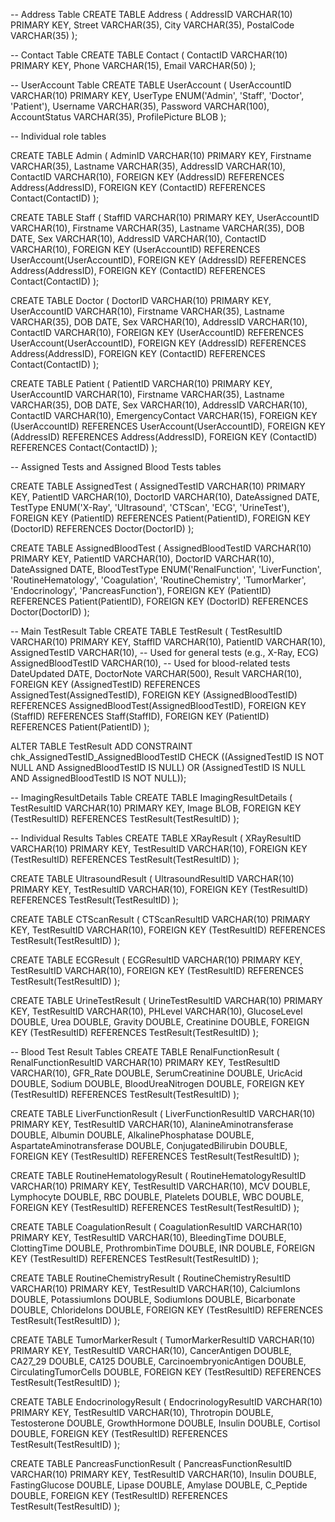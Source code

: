 -- Address Table
CREATE TABLE Address (
    AddressID VARCHAR(10) PRIMARY KEY,
    Street VARCHAR(35),
    City VARCHAR(35),
    PostalCode VARCHAR(35)
);

-- Contact Table
CREATE TABLE Contact (
    ContactID VARCHAR(10) PRIMARY KEY,
    Phone VARCHAR(15),
    Email VARCHAR(50)
);

-- UserAccount Table
CREATE TABLE UserAccount (
    UserAccountID VARCHAR(10) PRIMARY KEY,
    UserType ENUM('Admin', 'Staff', 'Doctor', 'Patient'),
    Username VARCHAR(35),
    Password VARCHAR(100),
    AccountStatus VARCHAR(35),
    ProfilePicture BLOB
);

-- Individual role tables

CREATE TABLE Admin (
    AdminID VARCHAR(10) PRIMARY KEY,
    Firstname VARCHAR(35),
    Lastname VARCHAR(35),
    AddressID VARCHAR(10),
    ContactID VARCHAR(10),
    FOREIGN KEY (AddressID) REFERENCES Address(AddressID),
    FOREIGN KEY (ContactID) REFERENCES Contact(ContactID)
);

CREATE TABLE Staff (
    StaffID VARCHAR(10) PRIMARY KEY,
    UserAccountID VARCHAR(10),
    Firstname VARCHAR(35),
    Lastname VARCHAR(35),
    DOB DATE,
    Sex VARCHAR(10),
    AddressID VARCHAR(10),
    ContactID VARCHAR(10),
    FOREIGN KEY (UserAccountID) REFERENCES UserAccount(UserAccountID),
    FOREIGN KEY (AddressID) REFERENCES Address(AddressID),
    FOREIGN KEY (ContactID) REFERENCES Contact(ContactID)
);

CREATE TABLE Doctor (
    DoctorID VARCHAR(10) PRIMARY KEY,
    UserAccountID VARCHAR(10),
    Firstname VARCHAR(35),
    Lastname VARCHAR(35),
    DOB DATE,
    Sex VARCHAR(10),
    AddressID VARCHAR(10),
    ContactID VARCHAR(10),
    FOREIGN KEY (UserAccountID) REFERENCES UserAccount(UserAccountID),
    FOREIGN KEY (AddressID) REFERENCES Address(AddressID),
    FOREIGN KEY (ContactID) REFERENCES Contact(ContactID)
);

CREATE TABLE Patient (
    PatientID VARCHAR(10) PRIMARY KEY,
    UserAccountID VARCHAR(10),
    Firstname VARCHAR(35),
    Lastname VARCHAR(35),
    DOB DATE,
    Sex VARCHAR(10),
    AddressID VARCHAR(10),
    ContactID VARCHAR(10),
    EmergencyContact VARCHAR(15),
    FOREIGN KEY (UserAccountID) REFERENCES UserAccount(UserAccountID),
    FOREIGN KEY (AddressID) REFERENCES Address(AddressID),
    FOREIGN KEY (ContactID) REFERENCES Contact(ContactID)
);



-- Assigned Tests and Assigned Blood Tests tables

CREATE TABLE AssignedTest (
    AssignedTestID VARCHAR(10) PRIMARY KEY,
    PatientID VARCHAR(10),
    DoctorID VARCHAR(10),
    DateAssigned DATE,
    TestType ENUM('X-Ray', 'Ultrasound', 'CTScan', 'ECG', 'UrineTest'),
    FOREIGN KEY (PatientID) REFERENCES Patient(PatientID),
    FOREIGN KEY (DoctorID) REFERENCES Doctor(DoctorID)
);

CREATE TABLE AssignedBloodTest (
    AssignedBloodTestID VARCHAR(10) PRIMARY KEY,
    PatientID VARCHAR(10),
    DoctorID VARCHAR(10),
    DateAssigned DATE,
    BloodTestType ENUM('RenalFunction', 'LiverFunction', 'RoutineHematology', 'Coagulation', 'RoutineChemistry', 'TumorMarker', 'Endocrinology', 'PancreasFunction'),
    FOREIGN KEY (PatientID) REFERENCES Patient(PatientID),
    FOREIGN KEY (DoctorID) REFERENCES Doctor(DoctorID)
);

-- Main TestResult Table
CREATE TABLE TestResult (
    TestResultID VARCHAR(10) PRIMARY KEY,
    StaffID VARCHAR(10),
    PatientID VARCHAR(10),
    AssignedTestID VARCHAR(10),        -- Used for general tests (e.g., X-Ray, ECG)
    AssignedBloodTestID VARCHAR(10),    -- Used for blood-related tests
    DateUpdated DATE,
    DoctorNote VARCHAR(500),
    Result VARCHAR(10),
    FOREIGN KEY (AssignedTestID) REFERENCES AssignedTest(AssignedTestID),
    FOREIGN KEY (AssignedBloodTestID) REFERENCES AssignedBloodTest(AssignedBloodTestID),
    FOREIGN KEY (StaffID) REFERENCES Staff(StaffID),
    FOREIGN KEY (PatientID) REFERENCES Patient(PatientID)
);

ALTER TABLE TestResult
ADD CONSTRAINT chk_AssignedTestID_AssignedBloodTestID
CHECK ((AssignedTestID IS NOT NULL AND AssignedBloodTestID IS NULL) OR
       (AssignedTestID IS NULL AND AssignedBloodTestID IS NOT NULL));


-- ImagingResultDetails Table
CREATE TABLE ImagingResultDetails (
    TestResultID VARCHAR(10) PRIMARY KEY,
    Image BLOB,
    FOREIGN KEY (TestResultID) REFERENCES TestResult(TestResultID)
);

-- Individual Results Tables
CREATE TABLE XRayResult (
    XRayResultID VARCHAR(10) PRIMARY KEY,
    TestResultID VARCHAR(10),
    FOREIGN KEY (TestResultID) REFERENCES TestResult(TestResultID)
);

CREATE TABLE UltrasoundResult (
    UltrasoundResultID VARCHAR(10) PRIMARY KEY,
    TestResultID VARCHAR(10),
    FOREIGN KEY (TestResultID) REFERENCES TestResult(TestResultID)
);

CREATE TABLE CTScanResult (
    CTScanResultID VARCHAR(10) PRIMARY KEY,
    TestResultID VARCHAR(10),
    FOREIGN KEY (TestResultID) REFERENCES TestResult(TestResultID)
);

CREATE TABLE ECGResult (
    ECGResultID VARCHAR(10) PRIMARY KEY,
    TestResultID VARCHAR(10),
    FOREIGN KEY (TestResultID) REFERENCES TestResult(TestResultID)
);

CREATE TABLE UrineTestResult (
    UrineTestResultID VARCHAR(10) PRIMARY KEY,
    TestResultID VARCHAR(10),
    PHLevel VARCHAR(10),
    GlucoseLevel DOUBLE,
    Urea DOUBLE,
    Gravity DOUBLE,
    Creatinine DOUBLE,
    FOREIGN KEY (TestResultID) REFERENCES TestResult(TestResultID)
);

-- Blood Test Result Tables
CREATE TABLE RenalFunctionResult (
    RenalFunctionResultID VARCHAR(10) PRIMARY KEY,
    TestResultID VARCHAR(10),
    GFR_Rate DOUBLE,
    SerumCreatinine DOUBLE,
    UricAcid DOUBLE,
    Sodium DOUBLE,
    BloodUreaNitrogen DOUBLE,
    FOREIGN KEY (TestResultID) REFERENCES TestResult(TestResultID)
);

CREATE TABLE LiverFunctionResult (
    LiverFunctionResultID VARCHAR(10) PRIMARY KEY,
    TestResultID VARCHAR(10),
    AlanineAminotransferase DOUBLE,
    Albumin DOUBLE,
    AlkalinePhosphatase DOUBLE,
    AspartateAminotransferase DOUBLE,
    ConjugatedBilirubin DOUBLE,
    FOREIGN KEY (TestResultID) REFERENCES TestResult(TestResultID)
);

CREATE TABLE RoutineHematologyResult (
    RoutineHematologyResultID VARCHAR(10) PRIMARY KEY,
    TestResultID VARCHAR(10),
    MCV DOUBLE,
    Lymphocyte DOUBLE,
    RBC DOUBLE,
    Platelets DOUBLE,
    WBC DOUBLE,
    FOREIGN KEY (TestResultID) REFERENCES TestResult(TestResultID)
);

CREATE TABLE CoagulationResult (
    CoagulationResultID VARCHAR(10) PRIMARY KEY,
    TestResultID VARCHAR(10),
    BleedingTime DOUBLE,
    ClottingTime DOUBLE,
    ProthrombinTime DOUBLE, 
    INR DOUBLE,
    FOREIGN KEY (TestResultID) REFERENCES TestResult(TestResultID)
);

CREATE TABLE RoutineChemistryResult (
    RoutineChemistryResultID VARCHAR(10) PRIMARY KEY,
    TestResultID VARCHAR(10),
    CalciumIons DOUBLE,
    PotassiumIons DOUBLE,
    SodiumIons DOUBLE,
    Bicarbonate DOUBLE,
    ChlorideIons DOUBLE,
    FOREIGN KEY (TestResultID) REFERENCES TestResult(TestResultID)
);

CREATE TABLE TumorMarkerResult (
    TumorMarkerResultID VARCHAR(10) PRIMARY KEY,
    TestResultID VARCHAR(10),
    CancerAntigen DOUBLE,
    CA27_29 DOUBLE,
    CA125 DOUBLE,
    CarcinoembryonicAntigen DOUBLE,
    CirculatingTumorCells DOUBLE,
    FOREIGN KEY (TestResultID) REFERENCES TestResult(TestResultID)
);

CREATE TABLE EndocrinologyResult (
    EndocrinologyResultID VARCHAR(10) PRIMARY KEY,
    TestResultID VARCHAR(10),
    Throtropin DOUBLE,
    Testosterone DOUBLE,
    GrowthHormone DOUBLE,
    Insulin DOUBLE,
    Cortisol DOUBLE,
    FOREIGN KEY (TestResultID) REFERENCES TestResult(TestResultID)
);

CREATE TABLE PancreasFunctionResult (
    PancreasFunctionResultID VARCHAR(10) PRIMARY KEY,
    TestResultID VARCHAR(10),
    Insulin DOUBLE,
    FastingGlucose DOUBLE,
    Lipase DOUBLE,
    Amylase DOUBLE,
    C_Peptide DOUBLE,
    FOREIGN KEY (TestResultID) REFERENCES TestResult(TestResultID)
);

